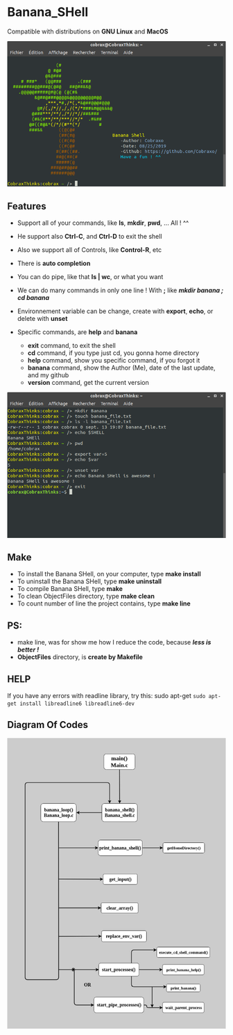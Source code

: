 # Banana_SHell
  
  Compatible with distributions on **GNU Linux** and **MacOS**

  ![images/Banana_SHell_view_banana_command](/Images/Banana_SHell_view_banana_command.png)

## Features
  
  * Support all of your commands, like **ls**, **mkdir**, **pwd**, ... All ! ^^
  
  * He support also **Ctrl-C**, and **Ctrl-D** to exit the shell
  
  * Also we support all of Controls, like **Control-R**, etc
  
  * There is **auto completion**
  
  * You can do pipe, like that **ls | wc**, or what you want
  
  * We can do many commands in only one line ! With **;** like ***mkdir banana ; cd banana***
  
  * Environnement variable can be change, create with **export**, **echo**, or delete with **unset**
  
  * Specific commands, are **help** and **banana**
    * **exit** command, to exit the shell
    * **cd** command, if you type just cd, you gonna home directory
    * **help** command, show you specific command, if you forgot it
    * **banana** command, show the Author (Me), date of the last update, and my github
    * **version** command, get the current version
    
   ![images/Banana_SHell_view_famous_command](/Images/Banana_SHell_view_famous_command.png)
    
## Make
  
  * To install the Banana SHell, on your computer, type **make install**
  * To uninstall the Banana SHell, type **make uninstall**
  * To compile Banana SHell, type **make**
  * To clean ObjectFiles directory, type **make clean**
  * To count number of line the project contains, type **make line**
  
  ## PS:
  * make line, was for show me how I reduce the code, because ***less is better !***
  * **ObjectFiles** directory, is **create by Makefile**
    
## HELP
  If you have any errors with readline library, try this: sudo apt-get ```sudo apt-get install libreadline6 libreadline6-dev```
    
## Diagram Of Codes
  
  ![images/Banana_SHell_Diagram](/Diagram/Banana_Shell_Diagram.jpg)
